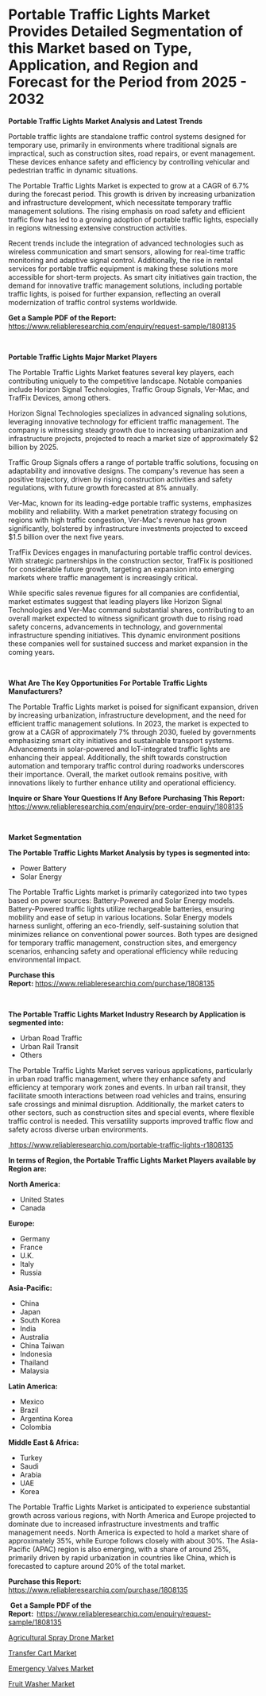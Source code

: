 <p><h1>Portable Traffic Lights Market Provides Detailed Segmentation of this Market based on Type, Application, and Region and Forecast for the Period from 2025 - 2032</h1></p><p><strong>Portable Traffic Lights Market Analysis and Latest Trends</strong></p>
<p><p>Portable traffic lights are standalone traffic control systems designed for temporary use, primarily in environments where traditional signals are impractical, such as construction sites, road repairs, or event management. These devices enhance safety and efficiency by controlling vehicular and pedestrian traffic in dynamic situations.</p><p>The Portable Traffic Lights Market is expected to grow at a CAGR of 6.7% during the forecast period. This growth is driven by increasing urbanization and infrastructure development, which necessitate temporary traffic management solutions. The rising emphasis on road safety and efficient traffic flow has led to a growing adoption of portable traffic lights, especially in regions witnessing extensive construction activities.</p><p>Recent trends include the integration of advanced technologies such as wireless communication and smart sensors, allowing for real-time traffic monitoring and adaptive signal control. Additionally, the rise in rental services for portable traffic equipment is making these solutions more accessible for short-term projects. As smart city initiatives gain traction, the demand for innovative traffic management solutions, including portable traffic lights, is poised for further expansion, reflecting an overall modernization of traffic control systems worldwide.</p></p>
<p><strong>Get a Sample PDF of the Report:&nbsp;</strong> <a href="https://www.reliableresearchiq.com/enquiry/request-sample/1808135?utm_campaign=1876&utm_medium=2&utm_source=Github&utm_content=ia&utm_term=19022025&utm_id=portable-traffic-lights">https://www.reliableresearchiq.com/enquiry/request-sample/1808135</a></p>
<p>&nbsp;</p>
<p><strong>Portable Traffic Lights Major Market Players</strong></p>
<p><p>The Portable Traffic Lights Market features several key players, each contributing uniquely to the competitive landscape. Notable companies include Horizon Signal Technologies, Traffic Group Signals, Ver-Mac, and TrafFix Devices, among others.</p><p>Horizon Signal Technologies specializes in advanced signaling solutions, leveraging innovative technology for efficient traffic management. The company is witnessing steady growth due to increasing urbanization and infrastructure projects, projected to reach a market size of approximately $2 billion by 2025.</p><p>Traffic Group Signals offers a range of portable traffic solutions, focusing on adaptability and innovative designs. The company's revenue has seen a positive trajectory, driven by rising construction activities and safety regulations, with future growth forecasted at 8% annually.</p><p>Ver-Mac, known for its leading-edge portable traffic systems, emphasizes mobility and reliability. With a market penetration strategy focusing on regions with high traffic congestion, Ver-Mac's revenue has grown significantly, bolstered by infrastructure investments projected to exceed $1.5 billion over the next five years.</p><p>TrafFix Devices engages in manufacturing portable traffic control devices. With strategic partnerships in the construction sector, TrafFix is positioned for considerable future growth, targeting an expansion into emerging markets where traffic management is increasingly critical.</p><p>While specific sales revenue figures for all companies are confidential, market estimates suggest that leading players like Horizon Signal Technologies and Ver-Mac command substantial shares, contributing to an overall market expected to witness significant growth due to rising road safety concerns, advancements in technology, and governmental infrastructure spending initiatives. This dynamic environment positions these companies well for sustained success and market expansion in the coming years.</p></p>
<p>&nbsp;</p>
<p><strong>What Are The Key Opportunities For Portable Traffic Lights Manufacturers?</strong></p>
<p><p>The Portable Traffic Lights market is poised for significant expansion, driven by increasing urbanization, infrastructure development, and the need for efficient traffic management solutions. In 2023, the market is expected to grow at a CAGR of approximately 7% through 2030, fueled by governments emphasizing smart city initiatives and sustainable transport systems. Advancements in solar-powered and IoT-integrated traffic lights are enhancing their appeal. Additionally, the shift towards construction automation and temporary traffic control during roadworks underscores their importance. Overall, the market outlook remains positive, with innovations likely to further enhance utility and operational efficiency.</p></p>
<p><strong>Inquire or Share Your Questions If Any Before Purchasing This Report:</strong> <a href="https://www.reliableresearchiq.com/enquiry/pre-order-enquiry/1808135?utm_campaign=1876&utm_medium=2&utm_source=Github&utm_content=ia&utm_term=19022025&utm_id=portable-traffic-lights">https://www.reliableresearchiq.com/enquiry/pre-order-enquiry/1808135</a></p>
<p>&nbsp;</p>
<p><strong>Market Segmentation</strong></p>
<p><strong>The Portable Traffic Lights Market Analysis by types is segmented into:</strong></p>
<p><ul><li>Power Battery</li><li>Solar Energy</li></ul></p>
<p><p>The Portable Traffic Lights market is primarily categorized into two types based on power sources: Battery-Powered and Solar Energy models. Battery-Powered traffic lights utilize rechargeable batteries, ensuring mobility and ease of setup in various locations. Solar Energy models harness sunlight, offering an eco-friendly, self-sustaining solution that minimizes reliance on conventional power sources. Both types are designed for temporary traffic management, construction sites, and emergency scenarios, enhancing safety and operational efficiency while reducing environmental impact.</p></p>
<p><strong>Purchase this Report:&nbsp;</strong><a href="https://www.reliableresearchiq.com/purchase/1808135?utm_campaign=1876&utm_medium=2&utm_source=Github&utm_content=ia&utm_term=19022025&utm_id=portable-traffic-lights">https://www.reliableresearchiq.com/purchase/1808135</a></p>
<p>&nbsp;</p>
<p><strong>The Portable Traffic Lights Market Industry Research by Application is segmented into:</strong></p>
<p><ul><li>Urban Road Traffic</li><li>Urban Rail Transit</li><li>Others</li></ul></p>
<p><p>The Portable Traffic Lights Market serves various applications, particularly in urban road traffic management, where they enhance safety and efficiency at temporary work zones and events. In urban rail transit, they facilitate smooth interactions between road vehicles and trains, ensuring safe crossings and minimal disruption. Additionally, the market caters to other sectors, such as construction sites and special events, where flexible traffic control is needed. This versatility supports improved traffic flow and safety across diverse urban environments.</p></p>
<p><a href="https://www.reliableresearchiq.com/portable-traffic-lights-r1808135?utm_campaign=1876&utm_medium=2&utm_source=Github&utm_content=ia&utm_term=19022025&utm_id=portable-traffic-lights">&nbsp;https://www.reliableresearchiq.com/portable-traffic-lights-r1808135</a></p>
<p><strong>In terms of Region, the Portable Traffic Lights Market Players available by Region are:</strong></p>
<p>
    <p> <strong> North America: </strong>
        <ul>
            <li>United States</li>
            <li>Canada</li>
        </ul>
        </p> 
    <p> <strong> Europe: </strong>
        <ul>
            <li>Germany</li>
            <li>France</li>
            <li>U.K.</li>
            <li>Italy</li>
            <li>Russia</li>
        </ul>
        </p> 
    <p> <strong> Asia-Pacific: </strong>
        <ul>
            <li>China</li>
            <li>Japan</li>
            <li>South Korea</li>
            <li>India</li>
            <li>Australia</li>
            <li>China Taiwan</li>
            <li>Indonesia</li>
            <li>Thailand</li>
            <li>Malaysia</li>
        </ul>
        </p> 
    <p> <strong> Latin America: </strong>
        <ul>
            <li>Mexico</li>
            <li>Brazil</li>
            <li>Argentina Korea</li>
            <li>Colombia</li>
        </ul>
        </p> 
    <p> <strong> Middle East & Africa: </strong>
        <ul>
            <li>Turkey</li>
            <li>Saudi</li>
            <li>Arabia</li>
            <li>UAE</li>
            <li>Korea</li>
        </ul>
    </p>
    </p>
<p><p>The Portable Traffic Lights Market is anticipated to experience substantial growth across various regions, with North America and Europe projected to dominate due to increased infrastructure investments and traffic management needs. North America is expected to hold a market share of approximately 35%, while Europe follows closely with about 30%. The Asia-Pacific (APAC) region is also emerging, with a share of around 25%, primarily driven by rapid urbanization in countries like China, which is forecasted to capture around 20% of the total market.</p></p>
<p><strong>Purchase this Report: </strong><a href="https://www.reliableresearchiq.com/purchase/1808135?utm_campaign=1876&utm_medium=2&utm_source=Github&utm_content=ia&utm_term=19022025&utm_id=portable-traffic-lights">https://www.reliableresearchiq.com/purchase/1808135</a></p>
<p>&nbsp;<strong>Get a Sample PDF of the Report:&nbsp;&nbsp;</strong><a href="https://www.reliableresearchiq.com/enquiry/request-sample/1808135?utm_campaign=1876&utm_medium=2&utm_source=Github&utm_content=ia&utm_term=19022025&utm_id=portable-traffic-lights">https://www.reliableresearchiq.com/enquiry/request-sample/1808135</a></p>
<p><strong></strong></p>
<p><p><a href="https://github.com/slyghmcdayl0/Market-Research-Report-List-1/blob/main/agricultural-spray-drone-market.md?utm_campaign=1876&utm_medium=2&utm_source=Github&utm_content=ia&utm_term=19022025&utm_id=portable-traffic-lights">Agricultural Spray Drone Market</a></p><p><a href="https://github.com/tygelusnernb/Market-Research-Report-List-1/blob/main/transfer-cart-market.md?utm_campaign=1876&utm_medium=2&utm_source=Github&utm_content=ia&utm_term=19022025&utm_id=portable-traffic-lights">Transfer Cart Market</a></p><p><a href="https://github.com/boshidendor/Market-Research-Report-List-1/blob/main/emergency-valves-market.md?utm_campaign=1876&utm_medium=2&utm_source=Github&utm_content=ia&utm_term=19022025&utm_id=portable-traffic-lights">Emergency Valves Market</a></p><p><a href="https://github.com/mehakmiamid1/Market-Research-Report-List-1/blob/main/fruit-washer-market.md?utm_campaign=1876&utm_medium=2&utm_source=Github&utm_content=ia&utm_term=19022025&utm_id=portable-traffic-lights">Fruit Washer Market</a></p></p>